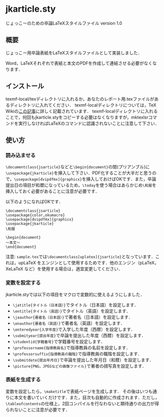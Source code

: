 # jkarticle.sty
じょっこーのための卒論LaTeXスタイルファイル
version 1.0

## 概要
じょっこー用卒論表紙をLaTeXスタイルファイルとして実装しました．

Word，LaTeXそれぞれで表紙と本文のPDFを作成して連結させる必要がなくなります．


## インストール
texmf-local/texディレクトリに入れるか，あなたのレポート用.texファイルがあるディレクトリに入れてください．
texmf-localディレクトリについては，TeX Wikiの[この記事](https://texwiki.texjp.org/?TeX%20%E3%81%AE%E3%83%87%E3%82%A3%E3%83%AC%E3%82%AF%E3%83%88%E3%83%AA%E6%A7%8B%E6%88%90)に詳しく記載されています．
texmf-localディレクトリに入れることで，何回もjkarticle.styをコピーする必要はなくなりますが，mktexlsrコマンドを実行しなければLaTeXのコマンドに認識されないことに注意して下さい．

## 使い方
### 読み込ませる
`\documentclass{jsarticle}`などと`\begin{document}`の間(プリアンブル)に`\usepackage{jkarticle}`を挿入して下さい．PDF化することが大半だと思うので，`\usepackage[dvipdfmx]{graphicx}`を挿入しておけばOKです．また，卒論提出日の項目が和暦になっているため，`\today`を使う場合はあらかじめ`\和暦`を挿入しておく必要があることに注意が必要です．

以下のようになればOKです．

```
\documentclass{jsarticle}
\usepackage{color,okumacro}
\usepackage[dvipdfmx]{graphicx}
\usepackage{jkarticle}
\和暦

\begin{document}
〜本文〜
\end{document}
```

注意: `sample.tex`では`\documentclass[uplatex]{jsarticle}`となっています．これは，upLaTeX をエンジンとして使用するためです．他のエンジン（pLaTeX，XeLaTeX など）を使用する場合は，適宜変更してください．

### 変数を設定する
jkarticle.styでは以下の項目をマクロで変数的に使えるようにしました．

- `\jatitle{タイトル（日本語）}`でタイトル（日本語）を設定します．
- `\entitle{タイトル（英語）}`でタイトル（英語）を設定します．
- `\jaauthor{著者名（日本語）}`で著者名（日本語）を設定します．
- `\enauthor{著者名（英語）}`で著者名（英語）を設定します．
- `\enteredyear{入学年度}`で入学した年度（西暦）を設定します．
- `\submityear{提出年度}`で卒論を提出した年度（西暦）を設定します．
- `\studentid{学籍番号}`で学籍番号を設定します．
- `\professorname{指導教員名}`で指導教員の名前を設定します．
- `\professorsuffix{指導教員の職階}`で指導教員の職階を設定します．
- `\submitdate{提出年月日}`で卒論を提出した年月日（和暦）を設定します．
- `\picture{PNG，JPEGなどの画像ファイル}`で著者の顔写真を設定します．

### 表紙を生成する
変数を設定したら，`\maketitle`で表紙ページを生成します．
その後はいつも通りに本文を書いていくだけです．また，目次も自動的に作成されます．ただし，`\tableofcontents`の仕様上，2回コンパイルを行なわないと期待通りの出力が得られないことに注意が必要です．
